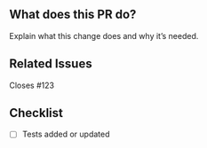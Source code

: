 ## What does this PR do?

Explain what this change does and why it’s needed.

## Related Issues

Closes #123

## Checklist

- [ ] Tests added or updated
